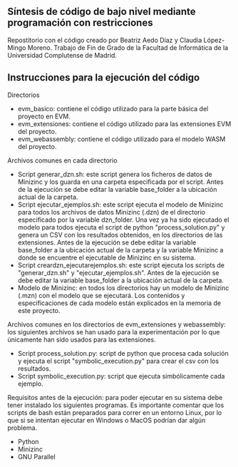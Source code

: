 Síntesis de código de bajo nivel mediante programación con restricciones
------------------------------------------------------------------------

Repostitorio con el código creado por Beatriz Aedo Díaz y Claudia López-Mingo Moreno.
Trabajo de Fin de Grado de la Facultad de Informática de la Universidad Complutense de Madrid.

Instrucciones para la ejecución del código
------------------------------------------

Directorios
- evm_basico: contiene el código utilizado para la parte básica del proyecto en EVM.
- evm_extensiones: contiene el código utilizado para las extensiones EVM del proyecto.
- evm_webassembly: contiene el código utilizado para el modelo WASM del proyecto.

Archivos comunes en cada directorio
- Script generar_dzn.sh: este script genera los ficheros de datos de Minizinc y los guarda en una carpeta especificada por el script. Antes de la ejecución se debe editar la variable base_folder a la ubicación actual de la carpeta.
- Script ejecutar_ejemplos.sh: este script ejecuta el modelo de Minizinc para todos los archivos de datos Minizinc (.dzn) de el directorio especificado por la variable dzn_folder. Una vez ya ha sido ejecutado el modelo para todos ejecuta el script de python "process_solution.py" y genera un CSV con los resultados obtenidos, en los directorios de las extensiones. Antes de la ejecución se debe editar la variable base_folder a la ubicación actual de la carpeta y la variable Minizinc a donde se encuentre el ejecutable de Minizinc en su sistema.
- Script creardzn_ejecutarejemplos.sh: este script ejecuta los scripts de "generar_dzn.sh" y "ejecutar_ejemplos.sh". Antes de la ejecución se debe editar la variable base_folder a la ubicación actual de la carpeta.
- Modelo de Minizinc: en todos los directorios hay un modelo de Minizinc (.mzn) con el modelo que se ejecutará. Los contenidos y especificaciones de cada modelo están explicados en la memoria de este proyecto.

Archivos comunes en los directorios de evm_extensiones y webassembly: los siguientes archivos se han usado para la experimentación por lo que únicamente han sido usados para las extensiones.
- Script process_solution.py: script de python que procesa cada solución y ejecuta el script "symbolic_execution.py" para crear el csv con los resultados.
- Script symbolic_execution.py: script que ejecuta simbólicamente cada ejemplo.

Requisitos antes de la ejecución: para poder ejecutar en su sistema debe tener instalado los siguientes programas. Es importante comentar que los scripts de bash están preparados para correr en un entorno Linux, por lo que si se intentan ejecutar en Windows o MacOS podrían dar algún problema.
- Python
- Minizinc
- GNU Parallel
